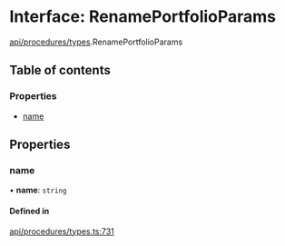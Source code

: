# Interface: RenamePortfolioParams

[api/procedures/types](../wiki/api.procedures.types).RenamePortfolioParams

## Table of contents

### Properties

- [name](../wiki/api.procedures.types.RenamePortfolioParams#name)

## Properties

### name

• **name**: `string`

#### Defined in

[api/procedures/types.ts:731](https://github.com/PolymathNetwork/polymesh-sdk/blob/c37bc05d/src/api/procedures/types.ts#L731)
